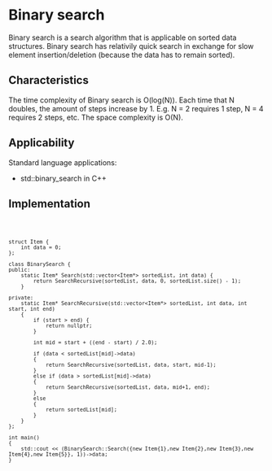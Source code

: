 # Binary search

Binary search is a search algorithm that is applicable on sorted data structures. Binary search has relativily quick search in exchange for slow element insertion/deletion (because the data has to remain sorted).   

## Characteristics

The time complexity of Binary search is O(log(N)). Each time that N doubles, the amount of steps increase by 1. E.g. N = 2 requires 1 step, N = 4 requires 2 steps, etc. The space complexity is O(N).

## Applicability

Standard language applications:
- std::binary_search in C++

## Implementation
<code>

    struct Item {
        int data = 0;
    };

    class BinarySearch {
    public:
        static Item* Search(std::vector<Item*> sortedList, int data) {
            return SearchRecursive(sortedList, data, 0, sortedList.size() - 1);
        }

    private:
        static Item* SearchRecursive(std::vector<Item*> sortedList, int data, int start, int end)
        {
            if (start > end) {
                return nullptr;
            }

            int mid = start + ((end - start) / 2.0);
            
            if (data < sortedList[mid]->data)
            {
                return SearchRecursive(sortedList, data, start, mid-1);
            }
            else if (data > sortedList[mid]->data)
            {
                return SearchRecursive(sortedList, data, mid+1, end);
            }
            else
            {
                return sortedList[mid];
            }
        }
    };

    int main()
    {
        std::cout << (BinarySearch::Search({new Item{1},new Item{2},new Item{3},new Item{4},new Item{5}}, 1))->data;
    }
</code>

